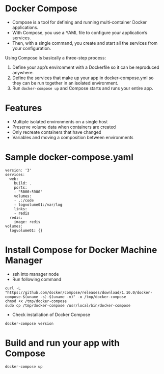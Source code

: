 # Docker Compose
- Compose is a tool for defining and running multi-container Docker applications.
- With Compose, you use a YAML file to configure your application’s services.
- Then, with a single command, you create and start all the services from your configuration. 

Using Compose is basically a three-step process:
1. Define your app’s environment with a Dockerfile so it can be reproduced anywhere.
2. Define the services that make up your app in docker-compose.yml so they can be run together in an isolated environment.
3. Run `docker-compose up` and Compose starts and runs your entire app.

# Features
- Multiple isolated environments on a single host
- Preserve volume data when containers are created
- Only recreate containers that have changed
- Variables and moving a composition between environments

# Sample docker-compose.yaml
```
version: '3'
services:
  web:
    build: .
    ports:
    - "5000:5000"
    volumes:
    - .:/code
    - logvolume01:/var/log
    links:
    - redis
  redis:
    image: redis
volumes:
  logvolume01: {}
```
# Install Compose for Docker Machine Manager
- ssh into manager node
- Run following command
```
curl -L "https://github.com/docker/compose/releases/download/1.10.0/docker-compose-$(uname -s)-$(uname -m)" -o /tmp/docker-compose
chmod +x /tmp/docker-compose
sudo cp /tmp/docker-compose /usr/local/bin/docker-compose
```
- Check installation of Docker Compose
```
docker-compose version
```

# Build and run your app with Compose
```
docker-compose up
```




